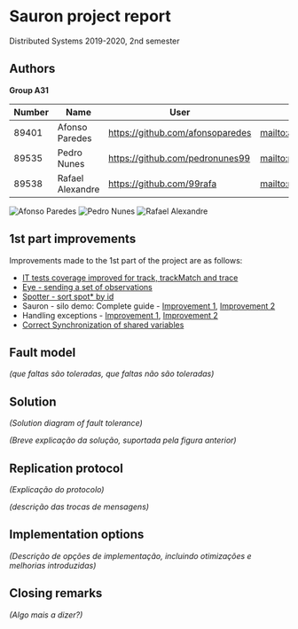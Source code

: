 # Sauron project report

Distributed Systems 2019-2020, 2nd semester


## Authors

**Group A31**


 Number | Name              | User                                 | Email                                        |
| -------|-------------------|--------------------------------------| ---------------------------------------------|
| 89401  | Afonso Paredes    | <https://github.com/afonsoparedes>   | <mailto:afonsoparedes@tecnico.ulisboa.pt>    |
| 89535  | Pedro Nunes       | <https://github.com/pedronunes99>    | <mailto:pedro.m.s.nunes@tecnico.ulisboa.pt>  |
| 89538  | Rafael Alexandre  | <https://github.com/99rafa>          | <mailto:rafael.alexandre@tecnico.ulisboa.pt> |


![Afonso Paredes](alice.png) ![Pedro Nunes](bob.png) ![Rafael Alexandre](charlie.png)


## 1st part improvements

Improvements made to the 1st part of the project are as follows:

- [IT tests coverage improved for track, trackMatch and trace](https://github.com/tecnico-distsys/A31-Sauron/commit/a0d94a62e0efbb3681c137ab293f38f8d504f6a9)
- [Eye - sending a set of observations](https://github.com/tecnico-distsys/A31-Sauron/commit/df0bd9507912e2b90716a313ad171d8be5272081)
- [Spotter - sort spot* by id](https://github.com/tecnico-distsys/A31-Sauron/commit/b2e033ddcbc90f57ea342050fdb4c9ebea6497aa)
- Sauron - silo demo: Complete guide - [Improvement 1](https://github.com/tecnico-distsys/A31-Sauron/commit/0bd3581f06ccaf6ad1073689d3822a4ed6058065), [Improvement 2](https://github.com/tecnico-distsys/A31-Sauron/commit/fe70070fccca8e714606eb432fee6f332aafc85b)
- Handling exceptions - [Improvement 1](https://github.com/tecnico-distsys/A31-Sauron/commit/58108d99b8ce4b4b60b2e768665b196b270ba09a
), [Improvement 2](https://github.com/tecnico-distsys/A31-Sauron/commit/61d6be16fa70d4540ea636066d3c1a9918f357c0
)
- [Correct Synchronization of shared variables](https://github.com/tecnico-distsys/A31-Sauron/commit/a0d94a62e0efbb3681c137ab293f38f8d504f6a9)
 
## Fault model
_(que faltas são toleradas, que faltas não são toleradas)_


## Solution

_(Solution diagram of fault tolerance)_

_(Breve explicação da solução, suportada pela figura anterior)_


## Replication protocol

_(Explicação do protocolo)_

_(descrição das trocas de mensagens)_


## Implementation options

_(Descrição de opções de implementação, incluindo otimizações e melhorias introduzidas)_


## Closing remarks

_(Algo mais a dizer?)_
